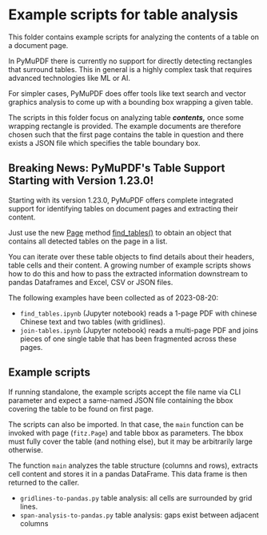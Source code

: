 # Example scripts for table analysis

This folder contains example scripts for analyzing the contents of a table on a document page.

In PyMuPDF there is currently no support for directly detecting rectangles that surround tables. This in general is a highly complex task that requires advanced technologies like ML or AI.

For simpler cases, PyMuPDF does offer tools like text search and vector graphics analysis to come up with a bounding box wrapping a given table.

The scripts in this folder focus on analyzing table **_contents,_** once some wrapping rectangle is provided. The example documents are therefore chosen such that the first page contains the table in question and there exists a JSON file which specifies the table boundary box.

## Breaking News: PyMuPDF's Table Support Starting with Version 1.23.0!
Starting with its version 1.23.0, PyMuPDF offers complete integrated support for identifying tables on document pages and extracting their content.

Just use the new [Page](https://pymupdf.readthedocs.io/en/latest/page.html) method [find_tables()]((https://pymupdf.readthedocs.io/en/latest/page.html#Page.find_tables)) to obtain an object that contains all detected tables on the page in a list.

You can iterate over these table objects to find details about their headers, table cells and their content. A growing number of example scripts shows how to do this and how to pass the extracted information downstream to pandas Dataframes and Excel, CSV or JSON files.

The following examples have been collected as of 2023-08-20:

* `find_tables.ipynb` (Jupyter notebook) reads a 1-page PDF with chinese Chinese text and two tables (with gridlines).
* `join-tables.ipynb` (Jupyter notebook) reads a multi-page PDF and joins pieces of one single table that has been fragmented across these pages.

## Example scripts
If running standalone, the example scripts accept the file name via CLI parameter and expect a same-named JSON file containing the bbox covering the table to be found on first page.

The scripts can also be imported. In that case, the `main` function can be invoked with page (`fitz.Page`) and table bbox as parameters. The bbox must fully cover the table (and nothing else), but it may be arbitrarily large otherwise.

The function `main` analyzes the table structure (columns and rows), extracts cell content and stores it in a pandas DataFrame. This data frame is then returned to the caller.

* `gridlines-to-pandas.py` table analysis: all cells are surrounded by grid lines.
* `span-analysis-to-pandas.py` table analysis: gaps exist between adjacent columns 